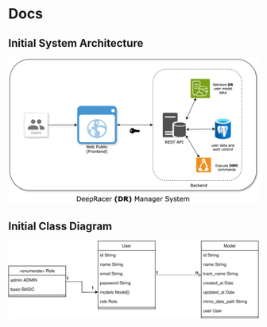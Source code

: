 # Docs

## Initial System Architecture

![](./basic-architecture.svg)

## Initial Class Diagram

![](./class-diagram.svg)
